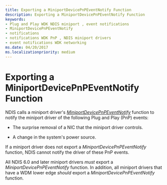 ```yaml
---
title: Exporting a MiniportDevicePnPEventNotify Function
description: Exporting a MiniportDevicePnPEventNotify Function
keywords:
- Plug and Play WDK NDIS miniport , event notifications
- MiniportDevicePnPEventNotify
- notifications
- notifications WDK PnP , NDIS miniport drivers
- event notifications WDK networking
ms.date: 04/20/2017
ms.localizationpriority: medium
---
```


# Exporting a MiniportDevicePnPEventNotify Function





NDIS calls a miniport driver's [*MiniportDevicePnPEventNotify*](/windows-hardware/drivers/ddi/ndis/nc-ndis-miniport_device_pnp_event_notify) function to notify the miniport driver of the following Plug and Play (PnP) events:

-   The surprise removal of a NIC that the miniport driver controls.

-   A change in the system's power source.

If a miniport driver does not export a *MiniportDevicePnPEventNotify* function, NDIS cannot notify the driver of these PnP events.

All NDIS 6.0 and later miniport drivers *must* export a *MiniportDevicePnPEventNotify* function. In addition, all miniport drivers that have a WDM lower edge *should* export a *MiniportDevicePnPEventNotify* function.

 

